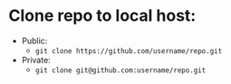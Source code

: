 
# Clone repo to local host:
- Public:
    - ``git clone https://github.com/username/repo.git``
- Private:
    - ``git clone git@github.com:username/repo.git``

